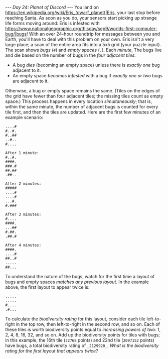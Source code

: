 *--- Day 24: Planet of Discord ---*
You land on <https://en.wikipedia.org/wiki/Eris_(dwarf_planet)|Eris>, your last stop before reaching Santa.  As soon as you do, your sensors start picking up strange life forms moving around: Eris is infested with <https://www.nationalgeographic.org/thisday/sep9/worlds-first-computer-bug/|bugs>! With an over 24-hour roundtrip for messages between you and Earth, you'll have to deal with this problem on your own.
Eris isn't a very large place; a scan of the entire area fits into a 5x5 grid (your puzzle input). The scan shows _bugs_ (`#`) and _empty spaces_ (`.`).
Each _minute_, The bugs live and die based on the number of bugs in the _four adjacent tiles_:

- A bug _dies_ (becoming an empty space) unless there is _exactly one_ bug adjacent to it.
- An empty space _becomes infested_ with a bug if _exactly one or two_ bugs are adjacent to it.

Otherwise, a bug or empty space remains the same.  (Tiles on the edges of the grid have fewer than four adjacent tiles; the missing tiles count as empty space.) This process happens in every location _simultaneously_; that is, within the same minute, the number of adjacent bugs is counted for every tile first, and then the tiles are updated.
Here are the first few minutes of an example scenario:
```Initial state:
....#
#..#.
#..##
..#..
#....

After 1 minute:
#..#.
####.
###.#
##.##
.##..

After 2 minutes:
#####
....#
....#
...#.
#.###

After 3 minutes:
#....
####.
...##
#.##.
.##.#

After 4 minutes:
####.
....#
##..#
.....
##...
```
To understand the nature of the bugs, watch for the first time a layout of bugs and empty spaces _matches any previous layout_. In the example above, the first layout to appear twice is:
```.....
.....
.....
#....
.#...
```
To calculate the _biodiversity rating_ for this layout, consider each tile left-to-right in the top row, then left-to-right in the second row, and so on. Each of these tiles is worth biodiversity points equal to _increasing powers of two_: 1, 2, 4, 8, 16, 32, and so on.  Add up the biodiversity points for tiles with bugs; in this example, the 16th tile (`32768` points) and 22nd tile (`2097152` points) have bugs, a total biodiversity rating of `_2129920_`.
_What is the biodiversity rating for the first layout that appears twice?_

